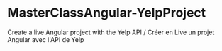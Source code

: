 # MasterClassAngular-YelpProject
Create a live Angular project with the Yelp API / Créer en Live un projet Angular avec l'API de Yelp
